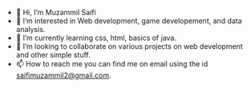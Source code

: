 - 👋 Hi, I’m Muzammil Saifi
- 👀 I’m interested in Web development, game developement, and data analysis.
- 🌱 I’m currently learning css, html, basics of java.
- 💞️ I’m looking to collaborate on various projects on web development and other simple stuff.
- 📫 How to reach me you can find me on email using the id saifimuzammil2@gmail.com.

<!---
Programophyll/Programophyll is a ✨ special ✨ repository because its `README.md` (this file) appears on your GitHub profile.
You can click the Preview link to take a look at your changes.
--->
